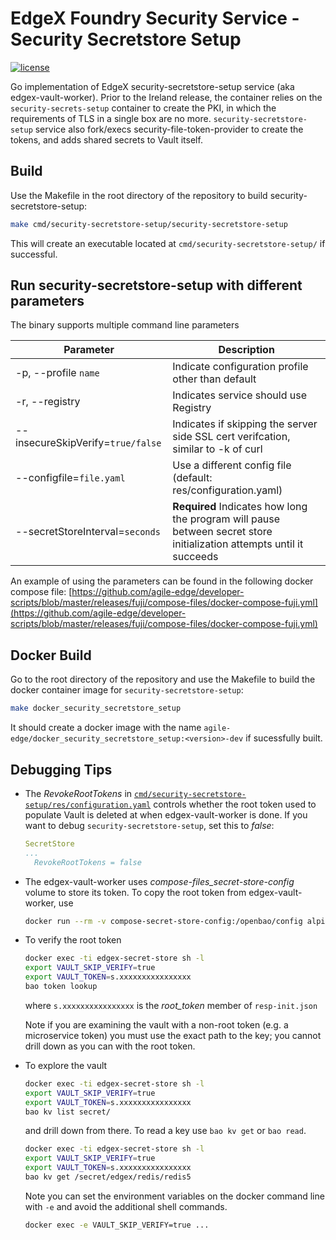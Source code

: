 # EdgeX Foundry Security Service - Security Secretstore Setup

[![license](https://img.shields.io/badge/license-Apache%20v2.0-blue.svg)](LICENSE)

Go implementation of EdgeX security-secretstore-setup service (aka edgex-vault-worker). Prior to the Ireland release, the container relies on the `security-secrets-setup` container to create the PKI, in which the requirements of TLS in a single box are no more. `security-secretstore-setup` service also fork/execs security-file-token-provider to create the tokens, and adds shared secrets to Vault itself.

## Build

Use the Makefile in the root directory of the repository to build  security-secretstore-setup:

```sh
make cmd/security-secretstore-setup/security-secretstore-setup
```

This will create an executable located at `cmd/security-secretstore-setup/` if successful.

## Run security-secretstore-setup with different parameters

The binary supports multiple command line parameters

| Parameter                         | Description                                                                                                           |
|-----------------------------------|-----------------------------------------------------------------------------------------------------------------------|
| -p, --profile `name`              | Indicate configuration profile other than default                                                                     |
| -r, --registry                    | Indicates service should use Registry                                                                                 |
| --insecureSkipVerify=`true/false` | Indicates if skipping the server side SSL cert verifcation, similar to -k of curl                                     |
| --configfile=`file.yaml`          | Use a different config file (default: res/configuration.yaml)                                                         |
| --secretStoreInterval=`seconds`   | **Required** Indicates how long the program will pause between secret store initialization attempts until it succeeds |

An example of using the parameters can be found in the following docker compose
file:
[https://github.com/agile-edge/developer-scripts/blob/master/releases/fuji/compose-files/docker-compose-fuji.yml](https://github.com/agile-edge/developer-scripts/blob/master/releases/fuji/compose-files/docker-compose-fuji.yml)

## Docker Build

Go to the root directory of the repository and use the Makefile to build the docker container image for `security-secretstore-setup`:

```sh
make docker_security_secretstore_setup
```

It should create a docker image with the name `agile-edge/docker_security_secretstore_setup:<version>-dev` if sucessfully built.

## Debugging Tips

* The _RevokeRootTokens_ in [`cmd/security-secretstore-setup/res/configuration.yaml`](res/configuration.yaml) controls whether the root token used to populate Vault is deleted at when edgex-vault-worker is done. If you want to debug `security-secretstore-setup`, set this to _false_:

    ```yaml
    SecretStore
    ...
      RevokeRootTokens = false
    ```

* The edgex-vault-worker uses _compose-files_secret-store-config_ volume to store its token. To copy the root token from edgex-vault-worker, use

    ```sh
    docker run --rm -v compose-secret-store-config:/openbao/config alpine:latest cat /openbao/config/assets/resp-init.json > resp-init.json
    ```

* To verify the root token

    ```sh
    docker exec -ti edgex-secret-store sh -l
    export VAULT_SKIP_VERIFY=true
    export VAULT_TOKEN=s.xxxxxxxxxxxxxxxx
    bao token lookup
    ```

    where `s.xxxxxxxxxxxxxxxx` is the _root_token_ member of `resp-init.json`

    Note if you are examining the vault with a non-root token (e.g. a microservice token) you must use the exact path to the key; you cannot drill down as you can with the root token.

* To explore the vault

    ```sh
    docker exec -ti edgex-secret-store sh -l
    export VAULT_SKIP_VERIFY=true
    export VAULT_TOKEN=s.xxxxxxxxxxxxxxxx
    bao kv list secret/
    ```

    and drill down from there. To read a key use `bao kv get` or `bao read`.

    ```sh
    docker exec -ti edgex-secret-store sh -l
    export VAULT_SKIP_VERIFY=true
    export VAULT_TOKEN=s.xxxxxxxxxxxxxxxx
    bao kv get /secret/edgex/redis/redis5
    ```

    Note you can set the environment variables on the docker command line with `-e` and avoid the additional shell commands.

    ```sh
    docker exec -e VAULT_SKIP_VERIFY=true ...
    ```
